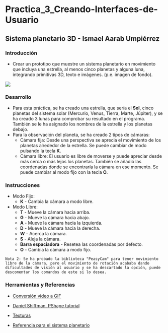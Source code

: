 # Practica_3_Creando-Interfaces-de-Usuario
## Sistema planetario 3D - Ismael Aarab Umpiérrez

### Introducción
- Crear un prototipo que muestre un sistema planetario en movimiento que incluya una estrella, al menos cinco planetas y alguna luna, integrando primitivas 3D, texto e imágenes.
(p.e. imagen de fondo).

![](planeta.gif)

### Desarrollo
- Para esta práctica, se ha creado una estrella, que sería el **Sol**, cinco planetas del sistema solar (Mercurio, Venus, Tierra, Marte, Júpiter), y se ha creado 3 lunas para comprobar su resultado en el programa. También se le ha asignado los nombres de la estrella y los planetas debajo.
- Para la observación del planeta, se ha creado 2 tipos de cámaras:
  - Cámara fija: Desde una perspectiva se aprecia el movimiento de los planetas alrededor de la estrella. Se puede cambiar de modo pulsando la tecla **K**.
  - Cámara libre: El usuario es libre de moverse y puede apreciar desde más cerca o más lejos los planetas. También se añadió las coordenadas donde se encontraría la cámara en ese momento. Se puede cambiar al modo fijo con la tecla **O**.

### Instrucciones
- Modo Fijo:
  - **K** - Cambia la cámara a modo libre.
- Modo Libre:
  - **T** - Mueve la cámara hacia arriba.
  - **G** - Mueve la cámara hacia abajo.
  - **A** - Mueve la cámara hacia la izquierda.
  - **D** - Mueve la cámara hacia la derecha.
  - **W** - Acerca la cámara.
  - **S** - Aleja la cámara.
  - **Barra espaciadora** - Resetea las coordenadas por defecto.
  - **O** - Cambia la cámara a modo fijo.
  
```Nota 1: Se han añadido más planetas, pero se ha comentado para que la cámara tenga una mejor visión del resto y se aprecie las figuras. Puede descomentarlo si quiere ver el resto de planetas.
Nota 2: Se ha probado la biblioteca "PeasyCam" para tener movimiento libre de la cámara, pero el movimiento de rotación acababa dando dificultades de visión al usuario y se ha descartado la opción, puede descomentar los comandos de este si lo desea.
```
  
### Herramientas y Referencias
  
  - [Conversión video a GIF](https://ezgif.com/video-to-gif)
  
  - [Daniel Shiffman. PShape tutorial](https://processing.org/tutorials/pshape/.)
  
  - [Texturas](http://planetpixelemporium.com/)
  
  - [Referencia para el sistema planetario](https://www.youtube.com/watch?v=l8SiJ-RmeHU)
